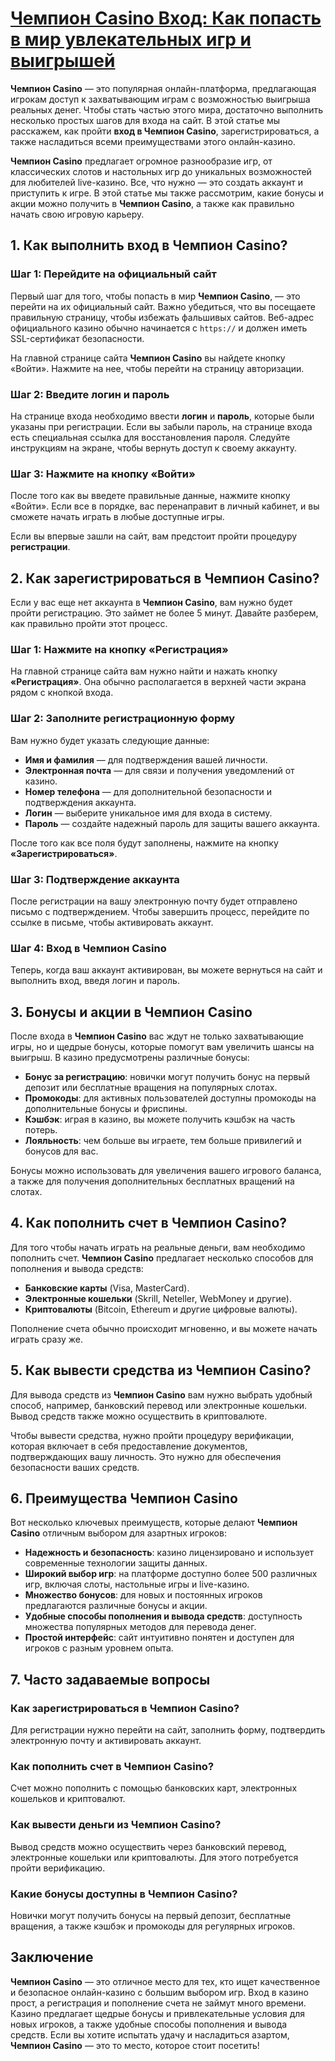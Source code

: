 # [Чемпион Casino Вход: Как попасть в мир увлекательных игр и выигрышей](https://temon-gter.cfd/go/9n8?p56190p303844p3509t17502)

**Чемпион Casino** — это популярная онлайн-платформа, предлагающая игрокам доступ к захватывающим играм с возможностью выигрыша реальных денег. Чтобы стать частью этого мира, достаточно выполнить несколько простых шагов для входа на сайт. В этой статье мы расскажем, как пройти **вход в Чемпион Casino**, зарегистрироваться, а также насладиться всеми преимуществами этого онлайн-казино.

**Чемпион Casino** предлагает огромное разнообразие игр, от классических слотов и настольных игр до уникальных возможностей для любителей live-казино. Все, что нужно — это создать аккаунт и приступить к игре. В этой статье мы также рассмотрим, какие бонусы и акции можно получить в **Чемпион Casino**, а также как правильно начать свою игровую карьеру.

## 1. Как выполнить **вход в Чемпион Casino**?

### Шаг 1: Перейдите на официальный сайт

Первый шаг для того, чтобы попасть в мир **Чемпион Casino**, — это перейти на их официальный сайт. Важно убедиться, что вы посещаете правильную страницу, чтобы избежать фальшивых сайтов. Веб-адрес официального казино обычно начинается с `https://` и должен иметь SSL-сертификат безопасности.

На главной странице сайта **Чемпион Casino** вы найдете кнопку «Войти». Нажмите на нее, чтобы перейти на страницу авторизации.

### Шаг 2: Введите логин и пароль

На странице входа необходимо ввести **логин** и **пароль**, которые были указаны при регистрации. Если вы забыли пароль, на странице входа есть специальная ссылка для восстановления пароля. Следуйте инструкциям на экране, чтобы вернуть доступ к своему аккаунту.

### Шаг 3: Нажмите на кнопку «Войти»

После того как вы введете правильные данные, нажмите кнопку «Войти». Если все в порядке, вас перенаправит в личный кабинет, и вы сможете начать играть в любые доступные игры.

Если вы впервые зашли на сайт, вам предстоит пройти процедуру **регистрации**.

## 2. Как зарегистрироваться в **Чемпион Casino**?

Если у вас еще нет аккаунта в **Чемпион Casino**, вам нужно будет пройти регистрацию. Это займет не более 5 минут. Давайте разберем, как правильно пройти этот процесс.

### Шаг 1: Нажмите на кнопку «Регистрация»

На главной странице сайта вам нужно найти и нажать кнопку **«Регистрация»**. Она обычно располагается в верхней части экрана рядом с кнопкой входа.

### Шаг 2: Заполните регистрационную форму

Вам нужно будет указать следующие данные:

* **Имя и фамилия** — для подтверждения вашей личности.
* **Электронная почта** — для связи и получения уведомлений от казино.
* **Номер телефона** — для дополнительной безопасности и подтверждения аккаунта.
* **Логин** — выберите уникальное имя для входа в систему.
* **Пароль** — создайте надежный пароль для защиты вашего аккаунта.

После того как все поля будут заполнены, нажмите на кнопку **«Зарегистрироваться»**.

### Шаг 3: Подтверждение аккаунта

После регистрации на вашу электронную почту будет отправлено письмо с подтверждением. Чтобы завершить процесс, перейдите по ссылке в письме, чтобы активировать аккаунт.

### Шаг 4: Вход в **Чемпион Casino**

Теперь, когда ваш аккаунт активирован, вы можете вернуться на сайт и выполнить вход, введя логин и пароль.

## 3. Бонусы и акции в **Чемпион Casino**

После входа в **Чемпион Casino** вас ждут не только захватывающие игры, но и щедрые бонусы, которые помогут вам увеличить шансы на выигрыш. В казино предусмотрены различные бонусы:

* **Бонус за регистрацию**: новички могут получить бонус на первый депозит или бесплатные вращения на популярных слотах.
* **Промокоды**: для активных пользователей доступны промокоды на дополнительные бонусы и фриспины.
* **Кэшбэк**: играя в казино, вы можете получить кэшбэк на часть потерь.
* **Лояльность**: чем больше вы играете, тем больше привилегий и бонусов для вас.

Бонусы можно использовать для увеличения вашего игрового баланса, а также для получения дополнительных бесплатных вращений на слотах.

## 4. Как пополнить счет в **Чемпион Casino**?

Для того чтобы начать играть на реальные деньги, вам необходимо пополнить счет. **Чемпион Casino** предлагает несколько способов для пополнения и вывода средств:

* **Банковские карты** (Visa, MasterCard).
* **Электронные кошельки** (Skrill, Neteller, WebMoney и другие).
* **Криптовалюты** (Bitcoin, Ethereum и другие цифровые валюты).

Пополнение счета обычно происходит мгновенно, и вы можете начать играть сразу же.

## 5. Как вывести средства из **Чемпион Casino**?

Для вывода средств из **Чемпион Casino** вам нужно выбрать удобный способ, например, банковский перевод или электронные кошельки. Вывод средств также можно осуществить в криптовалюте.

Чтобы вывести средства, нужно пройти процедуру верификации, которая включает в себя предоставление документов, подтверждающих вашу личность. Это нужно для обеспечения безопасности ваших средств.

## 6. Преимущества **Чемпион Casino**

Вот несколько ключевых преимуществ, которые делают **Чемпион Casino** отличным выбором для азартных игроков:

* **Надежность и безопасность**: казино лицензировано и использует современные технологии защиты данных.
* **Широкий выбор игр**: на платформе доступно более 500 различных игр, включая слоты, настольные игры и live-казино.
* **Множество бонусов**: для новых и постоянных игроков предлагаются различные бонусы и акции.
* **Удобные способы пополнения и вывода средств**: доступность множества популярных методов для перевода денег.
* **Простой интерфейс**: сайт интуитивно понятен и доступен для игроков с разным уровнем опыта.

## 7. Часто задаваемые вопросы

### Как зарегистрироваться в **Чемпион Casino**?

Для регистрации нужно перейти на сайт, заполнить форму, подтвердить электронную почту и активировать аккаунт.

### Как пополнить счет в **Чемпион Casino**?

Счет можно пополнить с помощью банковских карт, электронных кошельков и криптовалют.

### Как вывести деньги из **Чемпион Casino**?

Вывод средств можно осуществить через банковский перевод, электронные кошельки или криптовалюты. Для этого потребуется пройти верификацию.

### Какие бонусы доступны в **Чемпион Casino**?

Новички могут получить бонусы на первый депозит, бесплатные вращения, а также кэшбэк и промокоды для регулярных игроков.

## Заключение

**Чемпион Casino** — это отличное место для тех, кто ищет качественное и безопасное онлайн-казино с большим выбором игр. Вход в казино прост, а регистрация и пополнение счета не займут много времени. Казино предлагает щедрые бонусы и привлекательные условия для новых игроков, а также удобные способы пополнения и вывода средств. Если вы хотите испытать удачу и насладиться азартом, **Чемпион Casino** — это то место, которое стоит посетить!
